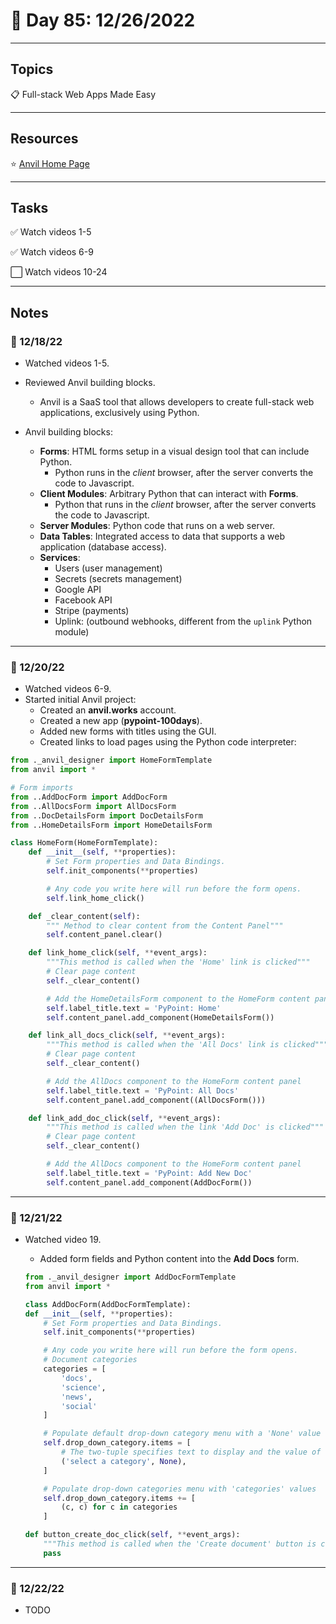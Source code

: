 # :calendar: Day 85: 12/26/2022

---

## Topics

:clipboard: Full-stack Web Apps Made Easy

---

## Resources

:star: [Anvil Home Page](https://anvil.works/?anvil_attrib=talk-python-100-days)

---

## Tasks

:white_check_mark: Watch videos 1-5

:white_check_mark: Watch videos 6-9

:white_large_square: Watch videos 10-24

---

## Notes

### :notebook: 12/18/22

- Watched videos 1-5.
- Reviewed Anvil building blocks.
    - Anvil is a SaaS tool that allows developers to create full-stack web applications, exclusively using Python.

- Anvil building blocks:
    - **Forms**: HTML forms setup in a visual design tool that can include Python.
        - Python runs in the _client_ browser, after the server converts the code to Javascript.
    - **Client Modules**: Arbitrary Python that can interact with **Forms**.
        - Python that runs in the _client_ browser, after the server converts the code to Javascript.
    - **Server Modules**: Python code that runs on a web server.
    - **Data Tables**: Integrated access to data that supports a web application (database access).
    - **Services**:
        - Users (user management)
        - Secrets (secrets management)
        - Google API
        - Facebook API
        - Stripe (payments)
        - Uplink: (outbound webhooks, different from the `uplink` Python module)

---

### :notebook: 12/20/22

- Watched videos 6-9.
- Started initial Anvil project:
    - Created an **anvil.works** account.
    - Created a new app (**pypoint-100days**).
    - Added new forms with titles using the GUI.
    - Created links to load pages using the Python code interpreter:

```python
from ._anvil_designer import HomeFormTemplate
from anvil import *

# Form imports
from ..AddDocForm import AddDocForm
from ..AllDocsForm import AllDocsForm
from ..DocDetailsForm import DocDetailsForm
from ..HomeDetailsForm import HomeDetailsForm

class HomeForm(HomeFormTemplate):
    def __init__(self, **properties):
        # Set Form properties and Data Bindings.
        self.init_components(**properties)

        # Any code you write here will run before the form opens.
        self.link_home_click()

    def _clear_content(self):
        """ Method to clear content from the Content Panel"""
        self.content_panel.clear()

    def link_home_click(self, **event_args):
        """This method is called when the 'Home' link is clicked"""
        # Clear page content
        self._clear_content()

        # Add the HomeDetailsForm component to the HomeForm content panel
        self.label_title.text = 'PyPoint: Home'
        self.content_panel.add_component(HomeDetailsForm())

    def link_all_docs_click(self, **event_args):
        """This method is called when the 'All Docs' link is clicked"""
        # Clear page content
        self._clear_content()

        # Add the AllDocs component to the HomeForm content panel
        self.label_title.text = 'PyPoint: All Docs'
        self.content_panel.add_component((AllDocsForm()))

    def link_add_doc_click(self, **event_args):
        """This method is called when the link 'Add Doc' is clicked"""
        # Clear page content
        self._clear_content()

        # Add the AllDocs component to the HomeForm content panel
        self.label_title.text = 'PyPoint: Add New Doc'
        self.content_panel.add_component(AddDocForm())
```

---

### :notebook: 12/21/22

- Watched video 19.
    - Added form fields and Python content into the **Add Docs** form.

    ```python
    from ._anvil_designer import AddDocFormTemplate
    from anvil import *

    class AddDocForm(AddDocFormTemplate):
    def __init__(self, **properties):
        # Set Form properties and Data Bindings.
        self.init_components(**properties)

        # Any code you write here will run before the form opens.
        # Document categories
        categories = [
            'docs',
            'science',
            'news',
            'social'
        ]

        # Populate default drop-down category menu with a 'None' value
        self.drop_down_category.items = [
            # The two-tuple specifies text to display and the value of the entry
            ('select a category', None),
        ]
    
        # Populate drop-down categories menu with 'categories' values
        self.drop_down_category.items += [
            (c, c) for c in categories
        ]

    def button_create_doc_click(self, **event_args):
        """This method is called when the 'Create document' button is clicked"""
        pass
    ```

---

### :notebook: 12/22/22

- TODO
